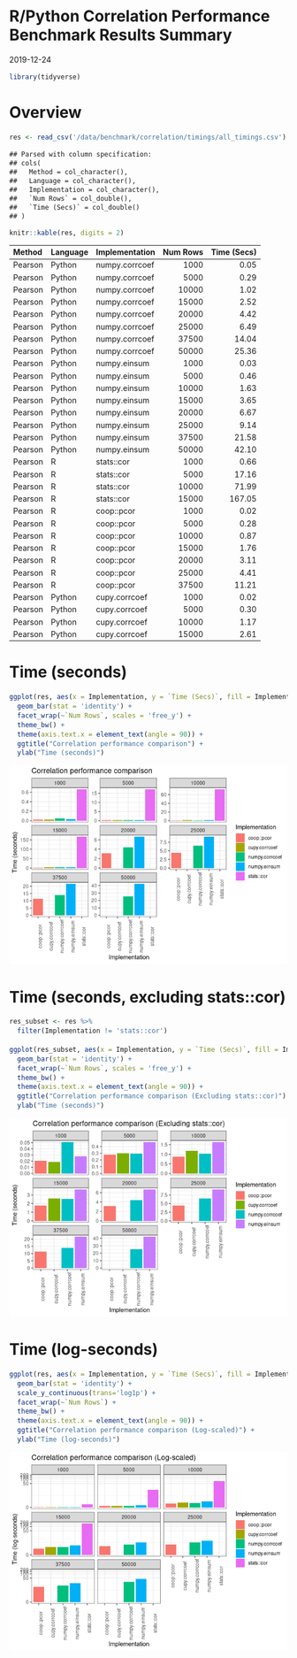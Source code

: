 R/Python Correlation Performance Benchmark Results Summary
================
2019-12-24

``` r
library(tidyverse)
```

# Overview

``` r
res <- read_csv('/data/benchmark/correlation/timings/all_timings.csv')
```

    ## Parsed with column specification:
    ## cols(
    ##   Method = col_character(),
    ##   Language = col_character(),
    ##   Implementation = col_character(),
    ##   `Num Rows` = col_double(),
    ##   `Time (Secs)` = col_double()
    ## )

``` r
knitr::kable(res, digits = 2)
```

| Method  | Language | Implementation | Num Rows | Time (Secs) |
| :------ | :------- | :------------- | -------: | ----------: |
| Pearson | Python   | numpy.corrcoef |     1000 |        0.05 |
| Pearson | Python   | numpy.corrcoef |     5000 |        0.29 |
| Pearson | Python   | numpy.corrcoef |    10000 |        1.02 |
| Pearson | Python   | numpy.corrcoef |    15000 |        2.52 |
| Pearson | Python   | numpy.corrcoef |    20000 |        4.42 |
| Pearson | Python   | numpy.corrcoef |    25000 |        6.49 |
| Pearson | Python   | numpy.corrcoef |    37500 |       14.04 |
| Pearson | Python   | numpy.corrcoef |    50000 |       25.36 |
| Pearson | Python   | numpy.einsum   |     1000 |        0.03 |
| Pearson | Python   | numpy.einsum   |     5000 |        0.46 |
| Pearson | Python   | numpy.einsum   |    10000 |        1.63 |
| Pearson | Python   | numpy.einsum   |    15000 |        3.65 |
| Pearson | Python   | numpy.einsum   |    20000 |        6.67 |
| Pearson | Python   | numpy.einsum   |    25000 |        9.14 |
| Pearson | Python   | numpy.einsum   |    37500 |       21.58 |
| Pearson | Python   | numpy.einsum   |    50000 |       42.10 |
| Pearson | R        | stats::cor     |     1000 |        0.66 |
| Pearson | R        | stats::cor     |     5000 |       17.16 |
| Pearson | R        | stats::cor     |    10000 |       71.99 |
| Pearson | R        | stats::cor     |    15000 |      167.05 |
| Pearson | R        | coop::pcor     |     1000 |        0.02 |
| Pearson | R        | coop::pcor     |     5000 |        0.28 |
| Pearson | R        | coop::pcor     |    10000 |        0.87 |
| Pearson | R        | coop::pcor     |    15000 |        1.76 |
| Pearson | R        | coop::pcor     |    20000 |        3.11 |
| Pearson | R        | coop::pcor     |    25000 |        4.41 |
| Pearson | R        | coop::pcor     |    37500 |       11.21 |
| Pearson | Python   | cupy.corrcoef  |     1000 |        0.02 |
| Pearson | Python   | cupy.corrcoef  |     5000 |        0.30 |
| Pearson | Python   | cupy.corrcoef  |    10000 |        1.17 |
| Pearson | Python   | cupy.corrcoef  |    15000 |        2.61 |

# Time (seconds)

``` r
ggplot(res, aes(x = Implementation, y = `Time (Secs)`, fill = Implementation)) +
  geom_bar(stat = 'identity') + 
  facet_wrap(~`Num Rows`, scales = 'free_y') +
  theme_bw() +
  theme(axis.text.x = element_text(angle = 90)) +
  ggtitle("Correlation performance comparison") +
  ylab("Time (seconds)")
```

![](summarize_results_files/figure-gfm/correlation_benchmark_barplot-1.png)<!-- -->

# Time (seconds, excluding stats::cor)

``` r
res_subset <- res %>% 
  filter(Implementation != 'stats::cor')

ggplot(res_subset, aes(x = Implementation, y = `Time (Secs)`, fill = Implementation)) +
  geom_bar(stat = 'identity') + 
  facet_wrap(~`Num Rows`, scales = 'free_y') +
  theme_bw() +
  theme(axis.text.x = element_text(angle = 90)) +
  ggtitle("Correlation performance comparison (Excluding stats::cor)") +
  ylab("Time (seconds)")
```

![](summarize_results_files/figure-gfm/correlation_benchmark_barplot-3-1.png)<!-- -->

# Time (log-seconds)

``` r
ggplot(res, aes(x = Implementation, y = `Time (Secs)`, fill = Implementation)) +
  geom_bar(stat = 'identity') + 
  scale_y_continuous(trans='log1p') +
  facet_wrap(~`Num Rows`) +
  theme_bw() +
  theme(axis.text.x = element_text(angle = 90)) +
  ggtitle("Correlation performance comparison (Log-scaled)") +
  ylab("Time (log-seconds)")
```

![](summarize_results_files/figure-gfm/unnamed-chunk-4-1.png)<!-- -->
